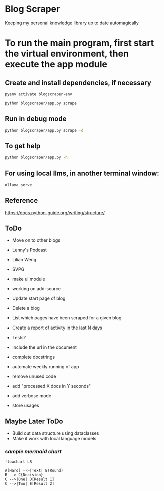 # Blog Scraper

Keeping my personal knowledge library up to date automagically

# To run the main program, first start the virtual environment, then execute the app module
## Create and install dependencies, if necessary
```sh
pyenv activate blogscraper-env
```
```sh
python blogscraper/app.py scrape
```
## Run in debug mode
```sh
python blogscraper/app.py scrape -d
```
## To get help
```sh
python blogscraper/app.py -h
```
## For using local llms, in another terminal window:
```sh
ollama serve
```


## Reference
https://docs.python-guide.org/writing/structure/

## ToDo
* Move on to other blogs
 * Lenny's Podcast
 * Lilian Weng
 * SVPG

* make ui module
 * working on add-source
 * Update start page of blog
 * Delete a blog
 * List which pages have been scraped for a given blog
 * Create a report of activity in the last N days

* Tests?
* Include the url in the document
* complete docstrings
* automate weekly running of app
* remove unused code
* add "processed X docs in Y seconds"
* add verbose mode
* store usages

## Maybe Later ToDo
* Build out data structure using dataclasses
* Make it work with local language models


### _sample mermaid chart_
```mermaid
flowchart LR

A[Hard] -->|Text| B(Round)
B --> C{Decision}
C -->|One| D[Result 1]
C -->|Two| E[Result 2]
```